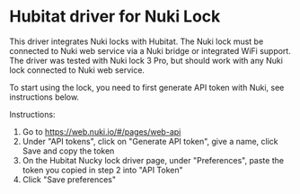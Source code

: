 # Hubitat driver for Nuki Lock

This driver integrates Nuki locks with Hubitat.
The Nuki lock must be connected to Nuki web service via a Nuki bridge or integrated WiFi support.
The driver was tested with Nuki lock 3 Pro, but should work with any Nuki lock connected to Nuki web service.

To start using the lock, you need to first generate API token with Nuki, see instructions below.

 Instructions:
  1. Go to https://web.nuki.io/#/pages/web-api
  2. Under "API tokens", click on "Generate API token", give a name, click Save and copy the token
  3. On the Hubitat Nucky lock driver page, under "Preferences", paste the token you copied in step 2 into "API Token"
  4. Click "Save preferences"
 

